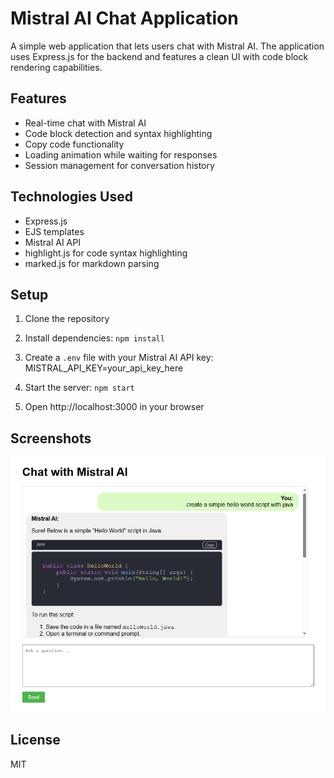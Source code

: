 # Mistral AI Chat Application

A simple web application that lets users chat with Mistral AI. The application uses Express.js for the backend and features a clean UI with code block rendering capabilities.

## Features

- Real-time chat with Mistral AI
- Code block detection and syntax highlighting
- Copy code functionality
- Loading animation while waiting for responses
- Session management for conversation history

## Technologies Used

- Express.js
- EJS templates
- Mistral AI API
- highlight.js for code syntax highlighting
- marked.js for markdown parsing

## Setup

1. Clone the repository
2. Install dependencies: `npm install`
3. Create a `.env` file with your Mistral AI API key: MISTRAL_API_KEY=your_api_key_here


4. Start the server: `npm start`
5. Open http://localhost:3000 in your browser

## Screenshots

![Code Block Example](./images/chat_mistral.png)



## License

MIT